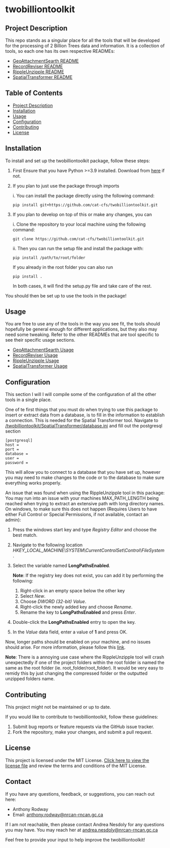 # twobilliontoolkit

## Project Description

This repo stands as a singular place for all the tools that will be developed for the processing of 2 Billion Trees data and information. It is a collection of tools, so each one has its own respective READMEs:
- [GeoAttachmentSearth README](twobilliontoolkit/GeoAttachmentSeeker/README.md)
- [RecordReviser README](twobilliontoolkit/RecordReviser/README.md)
- [RippleUnzipple README](twobilliontoolkit/RippleUnzipple/README.md)
- [SpatialTransformer README](twobilliontoolkit/SpatialTransformer/README.md)

## Table of Contents

- [Project Description](#project-description)
- [Installation](#installation)
- [Usage](#usage)
- [Configuration](#configuration)
- [Contributing](#contributing)
- [License](#license)

## Installation

To install and set up the twobilliontoolkit package, follow these steps:
1. First Ensure that you have Python >=3.9 installed. Download from [here](https://www.python.org/downloads/release/python-3100/) if not.
2. If you plan to just use the package through imports

    i. You can install the package directly using the following command:

    ```
    pip install git+https://github.com/cat-cfs/twobilliontoolkit.git
    ```

3. If you plan to develop on top of this or make any changes, you can
    
    i. Clone the repository to your local machine using the following command:

    ```
    git clone https://github.com/cat-cfs/twobilliontoolkit.git
    ```

    ii. Then you can run the setup file and install the package with:

    ```
    pip install /path/to/root/folder
    ```
        
    If you already in the root folder you can also run
    ```
    pip install .
    ```
    In both cases, it will find the setup.py file and take care of the rest.

You should then be set up to use the tools in the package!

## Usage

You are free to use any of the tools in the way you see fit, the tools should hopefully be general enough for different applications, but they also may need some tweaking. Refer to the other READMEs that are tool specific to see their specific usage sections.
- [GeoAttachmentSearth Usage](twobilliontoolkit/GeoAttachmentSeeker/README.md#usage)
- [RecordReviser Usage](twobilliontoolkit/RecordReviser/README.md#usage)
- [RippleUnzipple Usage](twobilliontoolkit/RippleUnzipple/README.md#usage)
- [SpatialTransformer Usage](twobilliontoolkit/SpatialTransformer/README.md#usage)


## Configuration

This section I will I will compile some of the configuration of all the other tools in a single place.

One of te first things that you must do when trying to use this package to insert or extract data from a database, is to fill in the information to establish a connection. This is needed for the Spatial Transformer tool. Navigate to [/twobilliontoolkit/SpatialTransformer/database.ini](/twobilliontoolkit/SpatialTransformer/database.ini) and fill out the postgresql section

```
[postgresql]
host = 
port = 
database = 
user = 
password = 
```
This will allow you to connect to a database that you have set up, however you may need to make changes to the code or to the database to make sure everything works properly.

An issue that was found when using the RippleUnzipple tool in this package: You may run into an issue with your machines MAX_PATH_LENGTH being reached when trying to extract an extensive path with long directory names. On windows, to make sure this does not happen (Requires Users to have either Full Control or Special Permissions, if not available, contact an admin):

1. Press the windows start key and type *Registry Editor* and choose the best match.
2. Navigate to the following location
*HKEY_LOCAL_MACHINE\SYSTEM\CurrentControlSet\Control\FileSystem*.
3. Select the variable named **LongPathsEnabled**.
    
    **Note**: If the registry key does not exist, you can add it by performing the following:
    
    1. Right-click in an empty space below the other key
    2. Select *New*.
    3. Choose *DWORD (32-bit) Value*.
    4. Right-click the newly added key and choose *Rename*.
    5. Rename the key to **LongPathsEnabled** and press *Enter*.

4. Double-click the **LongPathsEnabled** entry to open the key.
5. In the *Value* data field, enter a value of **1** and press OK.

Now, longer paths should be enabled on your machine, and no issues should arise. For more information, please follow this [link](https://www.autodesk.com/support/technical/article/caas/sfdcarticles/sfdcarticles/The-Windows-10-default-path-length-limitation-MAX-PATH-is-256-characters.html#:~:text=By%20default%2C%20Windows%20uses%20a,Files%2C%20Paths%2C%20and%20Namespaces.).

**Note**: There is a annoying use case where the RippleUnzipple tool will crash unexpectedly if one of the project folders within the root folder is named the same as the root folder (ie. root_folder/root_folder). It would be very easy to remidy this by just changing the compressed folder or the outputted unzipped folders name.

## Contributing

This project might not be maintained or up to date.

If you would like to contribute to twobilliontoolkit, follow these guidelines:

1. Submit bug reports or feature requests via the GitHub issue tracker.
2. Fork the repository, make your changes, and submit a pull request.

## License

This project is licensed under the MIT License. [Click here to view the license file](LICENSE) and review the terms and conditions of the MIT License.

## Contact

If you have any questions, feedback, or suggestions, you can reach out here:

- Anthony Rodway
- Email: anthony.rodway@nrcan-rncan.gc.ca

If I am not reachable, then please contact Andrea Nesdoly for any questions you may have. You may reach her at andrea.nesdoly@nrcan-rncan.gc.ca

Feel free to provide your input to help improve the twobilliontoolkit!
